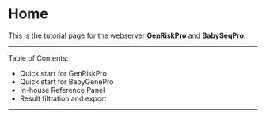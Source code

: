 # Home
This is the tutorial page for the webserver **GenRiskPro** and **BabySeqPro**.


---
Table of Contents:
- Quick start for GenRiskPro
- Quick start for BabyGenePro
- In-house Reference Panel
- Result filtration and export

--- 

